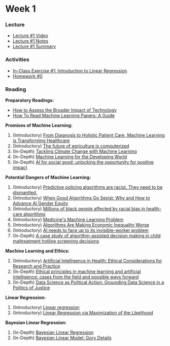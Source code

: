 # Week 1

### Lecture
- [Lecture #1 Video](https://youtu.be/EtN-cLMypA4)
- [Lecture #1 Notes](https://github.com/onefishy/am207/blob/master/Lectures/lecture_1_notes.ipynb)
- [Lecture #1 Summary](https://github.com/onefishy/am207/blob/master/Lectures/lecture_1_summary_slides.ipynb)

### Activities
- [In-Class Exercise #1: Introduction to Linear Regression](https://deepnote.com/workspace/weiwei-pan-2902decb-902f-40cc-9fa6-af2e3f31f15b/project/AM207Fall202101linearregression-6983356b-d34c-4113-9402-b8412078e537/%2FIn-Class%20Exercises%2F01_linear_regression.ipynb)
- [Homework #0](https://github.com/onefishy/am207/blob/master/HW/AM207_HW0.ipynb)

### Reading
**Preparatory Readings:**
 - [How to Assess the Broader Impact of Technology](https://docs.google.com/presentation/d/1VjzdaCHrzH_3XCTEqoTzTw-8kk5G_spM093JjEN6jOU/edit?usp=sharing)
 - [How To Read Machine Learning Papers: A Guide](https://docs.google.com/document/d/1MPEOSairUkktoZmX1N8zcIaENjyirt-JgRfSD-HBymk/edit?usp=sharing)

**Promises of Machine Learning:**

1.  (Introductory) [From Diagnosis to Holistic Patient Care, Machine Learning is Transforming Healthcare](https://www.wired.com/wiredinsider/2019/10/from-diagnosis-to-holistic-patient-care-machine-learning-is-transforming-healthcare/)
2.  (Introductory) [The future of agriculture is computerized](https://news.mit.edu/2019/algorithm-growing-agriculture-0403)
3.  (In-Depth) [Tackling Climate Change with Machine Learning](https://arxiv.org/pdf/1906.05433.pdf)
4.  (In-Depth) [Machine Learning for the Developing World](https://www.ri.cmu.edu/wp-content/uploads/2020/05/3210548.pdf)
5.  (In-Depth) [AI for social good: unlocking the opportunity for positive impact](https://www.nature.com/articles/s41467-020-15871-z)

**Potential Dangers of Machine Learning:**

1.  (Introductory) [Predictive policing algorithms are racist. They need to be dismantled.](https://www.technologyreview.com/2020/07/17/1005396/predictive-policing-algorithms-racist-dismantled-machine-learning-bias-criminal-justice/)
2.  (Introductory) [When Good Algorithms Go Sexist: Why and How to Advance AI Gender Equity](https://ssir.org/articles/entry/when_good_algorithms_go_sexist_why_and_how_to_advance_ai_gender_equity)
3.  (Introductory) [Millions of black people affected by racial bias in health-care algorithms](https://www.nature.com/articles/d41586-019-03228-6)
4.  (Introductory) [Medicine's Machine Learning Problem](https://bostonreview.net/science-nature/rachel-thomas-medicines-machine-learning-problem)
5.  (Introductory) [Algorithms Are Making Economic Inequality Worse](https://hbr.org/2020/10/algorithms-are-making-economic-inequality-worse)
6.  (Introductory) [AI needs to face up to its invisible-worker problem](https://www.technologyreview.com/2020/12/11/1014081/ai-machine-learning-crowd-gig-worker-problem-amazon-mechanical-turk/)
7.  (In-Depth) [A case study of algorithm-assisted decision making in child maltreatment hotline screening decisions](https://proceedings.mlr.press/v81/chouldechova18a/chouldechova18a.pdf)

**Machine Learning and Ethics:**

1.  (Introductory) [Artificial Intelligence in Health: Ethical Considerations for Research and Practice](https://www.himss.org/resources/artificial-intelligence-health-ethical-considerations-research-and-practice)
2.  (In-Depth) [Ethical principles in machine learning and artificial intelligence: cases from the field and possible ways forward](https://www.nature.com/articles/s41599-020-0501-9)
3.  (In-Depth) [Data Science as Political Action: Grounding Data Science in a Politics of Justice](https://arxiv.org/pdf/1811.03435.pdf)

**Linear Regression:**

1.  (Introductory) [Linear regression](http://www.cs.toronto.edu/~rgrosse/courses/csc321_2017/readings/L02%20Linear%20Regression.pdf)
2.  (Introductory) [Linear Regression via Maximization of the Likelihood](https://www.cs.princeton.edu/courses/archive/fall18/cos324/files/mle-regression.pdf)

**Bayesian Linear Regression:**

1.  (In-Depth) [Bayesian Linear Regression](https://brunaw.com/phd/bayes-regression/report.pdf)
2.  (In-Depth) [Bayesian Linear Model: Gory Details](http://www.biostat.umn.edu/~ph7440/pubh7440/BayesianLinearModelGoryDetails.pdf)
